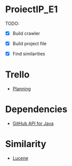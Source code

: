 # ProiectIP_E1

TODO: 
- [X] Build crawler
- [X] Build project file
- [X] Find similarities


# Trello
- [Planning](https://trello.com/b/hKMUbPgl/module-crawler)

# Dependencies

- [GitHub API for Java](http://github-api.kohsuke.org/)

# Similarity

- [Lucene](https://lucene.apache.org/core/documentation.html)
